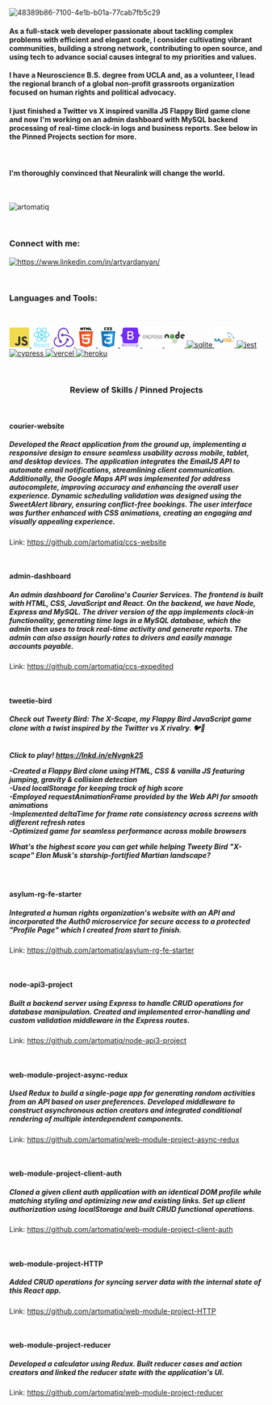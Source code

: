 ![48389b86-7100-4e1b-b01a-77cab7fb5c29](https://github.com/artomatiq/artomatiq/assets/126132705/a5286049-b6f3-4755-9079-8bdd687d8b5f)

<h4 align="left">As a full-stack web developer passionate about tackling complex problems with efficient and elegant code, I consider cultivating vibrant communities, building a strong network, contributing to open source, and using tech to advance social causes integral to my priorities and values.</h4>
<h4 align="left">I have a Neuroscience B.S. degree from UCLA and, as a volunteer, I lead the regional branch of a global non-profit grassroots organization focused on human rights and political advocacy.</h4>

<h4 align="left">I just finished a Twitter vs X inspired vanilla JS Flappy Bird game clone and now I'm working on an admin dashboard with MySQL backend processing of real-time clock-in logs and business reports. See below in the Pinned Projects section for more.</h4>
&nbsp;

<h4 align="left">I'm thoroughly convinced that Neuralink will change the world.</h4>
&nbsp;

<p align="left"> <img src="https://komarev.com/ghpvc/?username=artomatiq&label=Profile%20views&color=0e75b6&style=flat" alt="artomatiq" /> </p>
&nbsp;

<h3 align="left">Connect with me:</h3>
<p align="left">
<a href="https://www.linkedin.com/in/artomatiq/" target="blank"><img align="center" src="https://raw.githubusercontent.com/rahuldkjain/github-profile-readme-generator/master/src/images/icons/Social/linked-in-alt.svg" alt="https://www.linkedin.com/in/artvardanyan/" height="30" width="40" /></a>
</p>
&nbsp;

<h3 align="left">Languages and Tools:</h3>
&nbsp;
<p align="left"> 
  <a href="https://developer.mozilla.org/en-US/docs/Web/JavaScript" target="_blank" rel="noreferrer"> 
    <img src="https://raw.githubusercontent.com/devicons/devicon/master/icons/javascript/javascript-original.svg" alt="javascript" width="40" height="40"/> 
  </a> 
  <a href="https://reactjs.org/" target="_blank" rel="noreferrer"> 
    <img src="https://raw.githubusercontent.com/devicons/devicon/master/icons/react/react-original-wordmark.svg" alt="react" width="40" height="40"/> 
  </a> 
  <a href="https://redux.js.org" target="_blank" rel="noreferrer"> 
    <img src="https://raw.githubusercontent.com/devicons/devicon/master/icons/redux/redux-original.svg" alt="redux" width="40" height="40"/> 
  </a>
  <a href="https://www.w3.org/html/" target="_blank" rel="noreferrer"> 
    <img src="https://raw.githubusercontent.com/devicons/devicon/master/icons/html5/html5-original-wordmark.svg" alt="html5" width="40" height="40"/> 
  </a>
  <a href="https://www.w3schools.com/css/" target="_blank" rel="noreferrer"> 
    <img src="https://raw.githubusercontent.com/devicons/devicon/master/icons/css3/css3-original-wordmark.svg" alt="css3" width="40" height="40"/> 
  </a>
  <a href="https://getbootstrap.com" target="_blank" rel="noreferrer"> 
    <img src="https://raw.githubusercontent.com/devicons/devicon/master/icons/bootstrap/bootstrap-plain-wordmark.svg" alt="bootstrap" width="40" height="40"/> 
  </a>
  <a href="https://expressjs.com" target="_blank" rel="noreferrer"> 
    <img src="https://raw.githubusercontent.com/devicons/devicon/master/icons/express/express-original-wordmark.svg" alt="express" width="40" height="40"/> 
  </a> 
  <a href="https://nodejs.org" target="_blank" rel="noreferrer"> 
    <img src="https://raw.githubusercontent.com/devicons/devicon/master/icons/nodejs/nodejs-original-wordmark.svg" alt="nodejs" width="40" height="40"/> 
  </a> 
  <a href="https://www.sqlite.org/" target="_blank" rel="noreferrer"> 
    <img src="https://www.vectorlogo.zone/logos/sqlite/sqlite-icon.svg" alt="sqlite" width="40" height="40"/> 
  </a>
  <a href="https://www.mysql.com/" target="_blank" rel="noreferrer"> 
    <img src="https://raw.githubusercontent.com/devicons/devicon/master/icons/mysql/mysql-original-wordmark.svg" alt="mysql" width="40" height="40"/> 
  </a>
  <a href="https://jestjs.io" target="_blank" rel="noreferrer"> 
    <img src="https://www.vectorlogo.zone/logos/jestjsio/jestjsio-icon.svg" alt="jest" width="40" height="40"/> 
  </a>
  <a href="https://www.cypress.io" target="_blank" rel="noreferrer"> 
    <img src="https://raw.githubusercontent.com/simple-icons/simple-icons/6e46ec1fc23b60c8fd0d2f2ff46db82e16dbd75f/icons/cypress.svg" alt="cypress" width="40" height="40"/> 
  </a>
  <a href="https://vercel.com/" target="_blank" rel="noreferrer"> 
    <img src="https://www.vectorlogo.zone/logos/vercel/vercel-icon.svg" alt="vercel" width="40" height="40"/> 
  </a>
  <a href="https://heroku.com" target="_blank" rel="noreferrer"> 
    <img src="https://www.vectorlogo.zone/logos/heroku/heroku-icon.svg" alt="heroku" width="40" height="40"/> 
  </a>
</p>

&nbsp;
&nbsp;

<h3 align="center">Review of Skills / Pinned Projects</h3>
&nbsp;

<h4 align="left">courier-website</h4>
<h5 align="left">Developed the React application from the ground up, implementing a responsive design to ensure seamless usability across mobile, tablet, and desktop devices. The application integrates the EmailJS API to automate email notifications, streamlining client communication. Additionally, the Google Maps API was implemented for address autocomplete, improving accuracy and enhancing the overall user experience. Dynamic scheduling validation was designed using the SweetAlert library, ensuring conflict-free bookings. The user interface was further enhanced with CSS animations, creating an engaging and visually appealing experience.</h5>

Link: https://github.com/artomatiq/ccs-website <br />

&nbsp;

<h4 align="left">admin-dashboard</h4>
<h5 align="left">An admin dashboard for Carolina's Courier Services. The frontend is built with HTML, CSS, JavaScript and React. On the backend, we have Node, Express and MySQL. The driver version of the app implements clock-in functionality, generating time logs in a MySQL database, which the admin then uses to track real-time activity and generate reports. The admin can also assign hourly rates to drivers and easily manage accounts payable.</h5>

Link: https://github.com/artomatiq/ccs-expedited <br />

&nbsp;

<h4 align="left">tweetie-bird</h4>
<h5 align="left">Check out Tweety Bird: The X-Scape, my Flappy Bird JavaScript game clone with a twist inspired by the Twitter vs X rivalry. 🐦🚀 <br />

<br /> Click to play! https://lnkd.in/eNvgnk25 <br />

-Created a Flappy Bird clone using HTML, CSS & vanilla JS featuring jumping, gravity & collision detection <br />
-Used localStorage for keeping track of high score <br />
-Employed requestAnimationFrame provided by the Web API for smooth animations <br />
-Implemented deltaTime for frame rate consistency across screens with different refresh rates <br />
-Optimized game for seamless performance across mobile browsers <br />


What's the highest score you can get while helping Tweety Bird "X-scape" Elon Musk's starship-fortified Martian landscape?</h5>
&nbsp;

<h4 align="left">asylum-rg-fe-starter</h4>
<h5 align="left">Integrated a human rights organization's website with an API and incorporated the Auth0 microservice for secure access to a protected "Profile Page" which I created from start to finish.</h5>

Link: https://github.com/artomatiq/asylum-rg-fe-starter <br />

&nbsp;

<h4 align="left">node-api3-project</h4>
<h5 align="left">Built a backend server using Express to handle CRUD operations for database manipulation. Created and implemented error-handling and custom validation middleware in the Express routes.</h5>

Link: https://github.com/artomatiq/node-api3-project <br />

&nbsp;

<h4 align="left">web-module-project-async-redux</h4>
<h5 align="left">Used Redux to build a single-page app for generating random activities from an API based on user preferences. Developed middleware to construct asynchronous action creators and integrated conditional rendering of multiple interdependent components.</h5>

Link: https://github.com/artomatiq/web-module-project-async-redux <br />

&nbsp;

<h4 align="left">web-module-project-client-auth</h4>
<h5 align="left">Cloned a given client auth application with an identical DOM profile while matching styling and optimizing new and existing links. Set up client authorization using localStorage and built CRUD functional operations.</h5>

Link: https://github.com/artomatiq/web-module-project-client-auth <br />

&nbsp;

<h4 align="left">web-module-project-HTTP </h4>
<h5 align="left">Added CRUD operations for syncing server data with the internal state of this React app.</h5>

Link: https://github.com/artomatiq/web-module-project-HTTP <br />

&nbsp;

<h4 align="left">web-module-project-reducer </h4>
<h5 align="left">Developed a calculator using Redux. Built reducer cases and action creators and linked the reducer state with the application's UI.</h5>

Link: https://github.com/artomatiq/web-module-project-reducer <br />

&nbsp;


